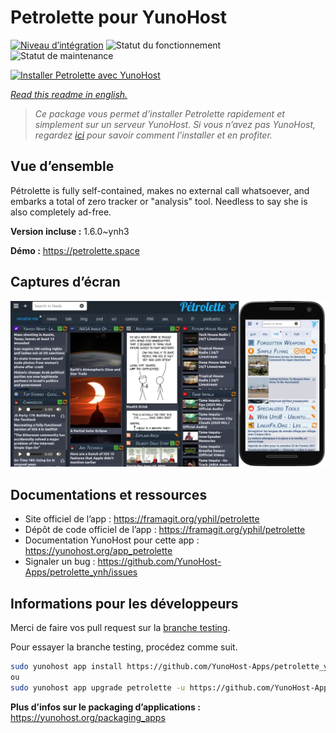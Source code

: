 <!--
N.B.: This README was automatically generated by https://github.com/YunoHost/apps/tree/master/tools/README-generator
It shall NOT be edited by hand.
-->

# Petrolette pour YunoHost

[![Niveau d’intégration](https://dash.yunohost.org/integration/petrolette.svg)](https://dash.yunohost.org/appci/app/petrolette) ![Statut du fonctionnement](https://ci-apps.yunohost.org/ci/badges/petrolette.status.svg) ![Statut de maintenance](https://ci-apps.yunohost.org/ci/badges/petrolette.maintain.svg)

[![Installer Petrolette avec YunoHost](https://install-app.yunohost.org/install-with-yunohost.svg)](https://install-app.yunohost.org/?app=petrolette)

*[Read this readme in english.](./README.md)*

> *Ce package vous permet d’installer Petrolette rapidement et simplement sur un serveur YunoHost.
Si vous n’avez pas YunoHost, regardez [ici](https://yunohost.org/#/install) pour savoir comment l’installer et en profiter.*

## Vue d’ensemble

Pétrolette is fully self-contained, makes no external call whatsoever, and embarks a total of zero tracker or "analysis" tool. Needless to say she is also completely ad-free.


**Version incluse :** 1.6.0~ynh3

**Démo :** https://petrolette.space

## Captures d’écran

![Capture d’écran de Petrolette](./doc/screenshots/petrolette.webp)

## Documentations et ressources

* Site officiel de l’app : <https://framagit.org/yphil/petrolette>
* Dépôt de code officiel de l’app : <https://framagit.org/yphil/petrolette>
* Documentation YunoHost pour cette app : <https://yunohost.org/app_petrolette>
* Signaler un bug : <https://github.com/YunoHost-Apps/petrolette_ynh/issues>

## Informations pour les développeurs

Merci de faire vos pull request sur la [branche testing](https://github.com/YunoHost-Apps/petrolette_ynh/tree/testing).

Pour essayer la branche testing, procédez comme suit.

``` bash
sudo yunohost app install https://github.com/YunoHost-Apps/petrolette_ynh/tree/testing --debug
ou
sudo yunohost app upgrade petrolette -u https://github.com/YunoHost-Apps/petrolette_ynh/tree/testing --debug
```

**Plus d’infos sur le packaging d’applications :** <https://yunohost.org/packaging_apps>